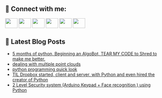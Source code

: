 ## 🔎 Connect with me:
[<img height="32" width="40" src="https://cdn.jsdelivr.net/npm/simple-icons@v5/icons/telegram.svg" />](https://t.me/bullbesh)
[<img height="32" width="40" src="https://cdn.jsdelivr.net/npm/simple-icons@v5/icons/vk.svg" />](https://vk.com/bullbesh)
[<img height="32" width="40" src="https://cdn.jsdelivr.net/npm/simple-icons@v5/icons/twitter.svg" />](https://twitter.com/bullbesh1)
[<img height="32" width="40" src="https://cdn.jsdelivr.net/npm/simple-icons@v5/icons/instagram.svg" />](https://www.instagram.com/bullbesh)
[<img height="32" width="40" src="https://cdn.jsdelivr.net/npm/simple-icons@v5/icons/reddit.svg" />](https://www.reddit.com/user/bullbesh)
[<img height="32" width="40" src="https://cdn.jsdelivr.net/npm/simple-icons@v5/icons/youtube.svg" />](https://www.youtube.com/channel/UCtfjRs6uzgq5mfm8S06WTcg)

## 📕 Latest Blog Posts
<!-- BLOG-POST-LIST:START -->
- [5 months of python, Beginning an AlgoBot, TEAR MY CODE to Shred to make me better.](https://www.reddit.com/r/Python/comments/u27epy/5_months_of_python_beginning_an_algobot_tear_my/)
- [dealing with multiple point clouds](https://www.reddit.com/r/Python/comments/u26vot/dealing_with_multiple_point_clouds/)
- [python programming quick look](https://www.reddit.com/r/Python/comments/u25pul/python_programming_quick_look/)
- [TIL Dropbox started, client and server, with Python and even hired the creator of Python](https://www.reddit.com/r/Python/comments/u255tq/til_dropbox_started_client_and_server_with_python/)
- [2 Level Security system &lpar;Arduino Keypad + Face recognition &rpar; using Python](https://www.reddit.com/r/Python/comments/u24o2f/2_level_security_system_arduino_keypad_face/)
<!-- BLOG-POST-LIST:END -->
